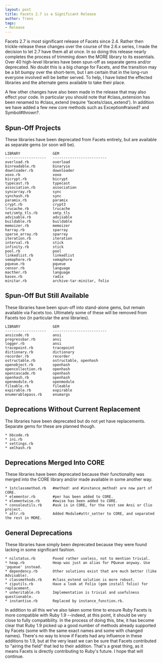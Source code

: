 ```yaml
--- 
layout: post
title: Facets 2.7 is a Significant Release
author: Trans
tags: 
- Release
---
```


Facets 2.7 is most significant release of Facets since 2.4. Rather then trickle-release
these changes over the course of the 2.6.x series, I made the decision to let 2.7 have them
all at once. In so doing this release nearly completes the process of trimming down
the MORE library to its essentials. Over 40 high-level libraries have been spun-off
as separate gems and/or deprecated. No doubt this is a big change for Facets, and the
transition may be a bit bumpy over the short-term, but I am certain that in the long-run
everyone involved will be better served. To help, I have listed the effected libraries
and the alternate gems available to take their place.

A few other changes have also been made in the release that may also effect your code.
In particular you should note that #class_extension has been renamed to #class_extend
(require 'facets/class_extend'). In addition we have added a few new core methods such
as Exception#raised? and Symbol#thrown?.

## Spun-Off Projects

These libraries have been deprecated from Facets entirely, but are available
as separate gems (or soon will be).

    LIBRARY               GEM
    -------------------   -------------------------
    overload.rb           overload
    binreadable.rb        binaryio
    downloader.rb         downloader
    xoxo.rb               xoxo
    bicrypt.rb            bicrypt
    typecast.rb           typecast
    association.rb        association
    syncarray.rb          sync
    synchash.rb           sync
    paramix.rb            paramix
    crypt.rb              crypt3
    lrucache.rb           lrucache
    net/smtp_tls.rb       smtp_tls
    advisable.rb          advisable
    buildable.rb          buildable
    memoizer.rb           memoizer
    harray.rb             sparray
    sparse_array.rb       sparray
    iteration.rb          iteration
    interval.rb           stick
    infinity.rb           stick
    pool.rb               pool
    linkedlist.rb         linkedlist
    semaphore.rb          semaphore
    pqueue.rb             pqueue
    censor.rb             language
    macther.rb            language
    basex.rb              radix
    minitar.rb            archive-tar-minitar, folio

## Spun-Off But Still Available

These libraries have been spun-off into stand-alone gems, but remain
available via Facets too. Ultimately some of these will be removed
from Facets too (in particular the ansi libraries).

    LIBRARY               GEM
    -------------------   -------------------------
    ansicode.rb           ansi
    progressbar.rb        ansi
    logger.rb             ansi
    tracepoint.rb         tracepoint
    dictionary.rb         dictionary
    recorder.rb           recorder
    ostructable.rb        ostructable, openhash
    openobject.rb         openhash
    opencollection.rb     openhash
    opencascade.rb        openhash
    openhash.rb           openhash
    openmodule.rb         openmodule
    fileable.rb           fileable
    expirable.rb          expirable
    enumerablepass.rb     enumargs


## Deprecations Without Current Replacement

The libraries have been deprecated but do not yet have replacements.
Separate gems for these are planned though.

    * bbcode.rb
    * ini.rb
    * settings.rb
    * xmlhash.rb

## Deprecations Merged Into CORE

These libraries have been deprecated because their functionality was merged into
the CORE library and/or made available in some another way.

    * 1stclassmethod.rb   #method! and #instance_method! are now part of CORE.
    * elementor.rb        #per has been added to CORE.
    * elementwise.rb      #ewise has been added to CORE.
    * consoleutils.rb     #ask is in CORE, for the rest see Ansi or Clio project.
    * attr.rb             Added Module#attr_setter to CORE, and separated the rest in MORE.

## General Deprecations

These libraries have simply been deprecated because they were found lacking in
some significant fashion.

    * nilstatus.rb        Poved rather useless, not to mention trivial.
    * heap.rb             Heap was just an alias for PQueue anyway. Use 'pqueue' instead.
    * dependency.rb       Other solutions exist that are much better (like Advisable).
    * classmethods.rb     #class_extend solution is more robust.
    * ziputils.rb         Have a look at Folio (gem install folio) for replacement.
    * unheritable.rb      Implementation is trivial and usefulness questionable.
    * instantise.rb       Replaced by instance_function.rb.

In addition to all this we've also taken some time to ensure Ruby Facets is more compatible
with Ruby 1.9 --indeed, at this point, it should be very close to fully compatibility. In
the process of doing this, btw, it has become clear that Ruby 1.9 picked up a good number
of methods already supported by Facets (some with the same exact names and some with
changed names). There's no way to know if Facets had any influence in these additions
to 1.9, but at the very least we can be sure that Facets contributed to "airing the field"
that led to their addition. That's a great thing, as it means Facets is directly contributing
to Ruby's future. I hope that will continue.

